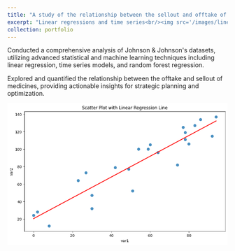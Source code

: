 ```yaml
---
title: "A study of the relationship between the sellout and offtake of Tylenol"
excerpt: "Linear regressions and time series<br/><img src='/images/line_plot.png'>"
collection: portfolio
---
```


Conducted a comprehensive analysis of Johnson & Johnson's datasets, utilizing advanced statistical and machine learning techniques including linear regression, time series models, and random forest regression.

Explored and quantified the relationship between the offtake and sellout of medicines, providing actionable insights for strategic planning and optimization.

<img src='/images/linear_regression.png'>
